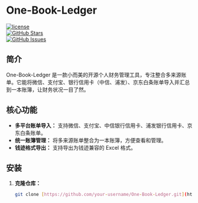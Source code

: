 # One-Book-Ledger

[![license](https://img.shields.io/badge/license-MIT-blue.svg)](LICENSE)  
[![GitHub Stars](https://img.shields.io/github/stars/your-username/One-Book-Ledger)](https://github.com/your-username/One-Book-Ledger/stargazers)  
[![GitHub Issues](https://img.shields.io/github/issues/your-username/One-Book-Ledger)](https://github.com/your-username/One-Book-Ledger/issues)

## 简介

One-Book-Ledger 是一款小而美的开源个人财务管理工具，专注整合多来源账单。它能将微信、支付宝、银行信用卡（中信、浦发）、京东白条账单导入并汇总到一本账簿，让财务状况一目了然。

## 核心功能

* **多平台账单导入：** 支持微信、支付宝、中信银行信用卡、浦发银行信用卡、京东白条账单。
* **统一账簿管理：** 将多来源账单整合为一本账簿，方便查看和管理。
* **钱迹格式导出：** 支持导出为钱迹兼容的 Excel 格式。

## 安装

1. **克隆仓库：**
   ```bash
   git clone [https://github.com/your-username/One-Book-Ledger.git](https://www.google.com/search?q=https://github.com/your-username/One-Book-Ledger.git)
